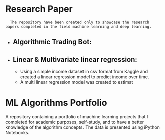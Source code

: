 # Research Paper

      The repository have been created only to showcase the research papers completed in the field machine learning and deep learning.

* ## Algorithmic Trading Bot:

* ## Linear & Multivariate linear regression:
   * Using a simple income dataset in csv format from Kaggle and created a linear regression model to predict income over time. 
   * A multi linear regression model was created to estimat
# ML Algorithms Portfolio

A repository containing a portfolio of machine learning projects that I completed for academic purposes, self-study, and to have a better knowledge of the algorithm concepts. The data is presented using iPython Notebooks.


